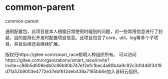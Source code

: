 # common-parent
common-parent

通用配置包，此项目是本人根据日常使用时碰到的问题，对一些常用信息进行了封装，目的是简化开发时配置项目信息。此项目包含了core，util，log等多个子项目，并且后续还会继续扩展。

版权归https://gitee.com/smart_race聪明人种组织所有。
可以访问https://gitee.com/organizations/smart_race/invite?invite=c86b5d608edb0c86b90b747ef2efc1bec4a80b4a9c92c3d1446f3419d7fa52b9003e4772e37ebf612deb438a7165bb6e加入该码云组织。
